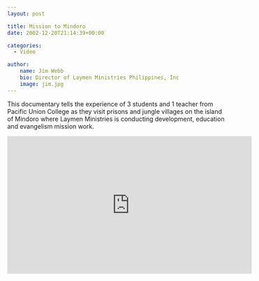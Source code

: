 ```yaml
---
layout: post

title: Mission to Mindoro
date: 2002-12-20T21:14:39+00:00

categories:
  - Video

author:
    name: Jim Webb
    bio: Director of Laymen Ministries Philippines, Inc
    image: jim.jpg
---
```

This documentary tells the experience of 3 students and 1 teacher from Pacific Union College as they visit prisons and jungle villages on the island of Mindoro where Laymen Ministries is conducting development, education and evangelism mission work.

<iframe width="560" height="315" src="https://www.youtube.com/embed/3wcMwUrpt3A" frameborder="0" allowfullscreen></iframe>
